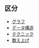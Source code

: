 ## 区分
- <a href = "6c293f078f3891d7d3ead7f3ae69ed5b">グラフ</a>
- <a href = "e71d0bb8872ba947fa54f90cd4c14a75">データ構造</a>
- <a href = "technique.md">テクニック</a>
- <a href = "count.md">数え上げ</a>
